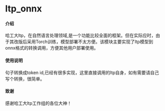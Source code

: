 # ltp_onnx

#### 介绍
哈工大ltp，在自然语言处理领域,是一个功能比较全面的框架。但在实际应时，由于其改版后采用Torch训练，模型部署不太方便。该模块主要实现了ltp模型到onnx格式的转换调用，方便其他用户部署使用。

#### 使用说明

句子转换成token id,已经有很多实现，这里直接调用的ltp自身，如有需要请自己写个转换，很简单。

#### 致谢

感谢哈工大ltp工作组的各位大神！